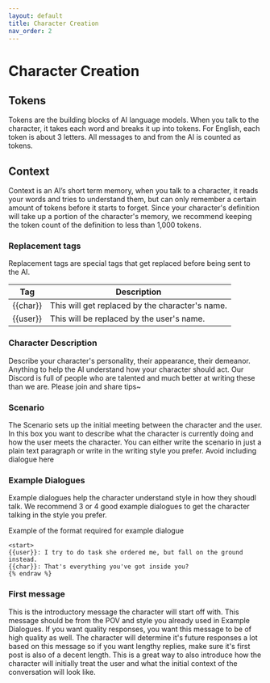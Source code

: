 ```yaml
---
layout: default
title: Character Creation
nav_order: 2
---
```


# Character Creation

## Tokens
Tokens are the building blocks of AI language models. When you talk to the character, it takes each word and breaks it up into tokens. For English, each token is about 3 letters. All messages to and from the AI is counted as tokens.

## Context
Context is an AI’s short term memory, when you talk to a character, it reads your words and tries to understand them, but can only remember a certain amount of tokens before it starts to forget. Since your character's definition will take up a portion of the character's memory, we recommend keeping the token count of the definition to less than 1,000 tokens.

### Replacement tags
Replacement tags are special tags that get replaced before being sent to the AI. 

| Tag      | Description                                     |
|----------|-------------------------------------------------|
| \{\{char\}\} | This will get replaced by the character's name. |
| \{\{user\}\} | This will be replaced by the user's name.       |


### Character Description
Describe your character's personality, their appearance, their demeanor. Anything to help the AI understand how your character should act. Our Discord is full of people who are talented and much better at writing these than we are. Please join and share tips~

### Scenario
The Scenario sets up the initial meeting between the character and the user. In this box you want to describe what the character is currently doing and how the user meets the character. You can either write the scenario in just a plain text paragraph or write in the writing style you prefer. Avoid including dialogue here

### Example Dialogues
Example dialogues help the character understand style in how they shoudl talk.
We recommend 3 or 4 good example dialogues to get the character talking in the style you prefer.

Example of the format required for example dialogue

```{% raw %}
<start>
{{user}}: I try to do task she ordered me, but fall on the ground instead.
{{char}}: That's everything you've got inside you?
{% endraw %}
```

### First message
This is the introductory message the character will start off with. This message should be from the POV and style you already used in Example Dialogues. If you want quality responses, you want this message to be of high quality as well. The character will determine it's future responses a lot based on this message so if you want lengthy replies, make sure it's first post is also of a decent length. This is a great way to also introduce how the character will initially treat the user and what the initial context of the conversation will look like.
